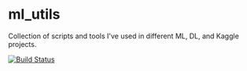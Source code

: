 # ml_utils
Collection of scripts and tools I've used in different ML, DL, and Kaggle projects.

[![Build Status](https://travis-ci.com/sabderra/ml_utils.svg?branch=master)](https://travis-ci.com/sabderra/ml_utils)